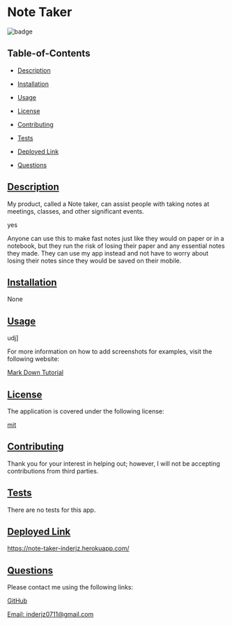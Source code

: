 # Note Taker
  
  
  ![badge](https://img.shields.io/badge/license-mit-blue)
    

  ## Table-of-Contents

  * [Description](#description)
  * [Installation](#installation)
  * [Usage](#usage)
  
  * [License](#license)
    
  * [Contributing](#contributing)
  * [Tests](#tests)
  * [Deployed Link](#deployedlink)
  * [Questions](#questions)
  
  ## [Description](#table-of-contents)

  My product, called a Note taker, can assist people with taking notes at meetings, classes, and other significant events.

  yes

  Anyone can use this to make fast notes just like they would on paper or in a notebook, but they run the risk of losing their paper and any essential notes they made. They can use my app instead and not have to worry about losing their notes since they would be saved on their mobile.

  ## [Installation](#table-of-contents)

  None

  ## [Usage](#table-of-contents)

  udj]
  
  For more information on how to add screenshots for examples, visit the following website:
  
  [Mark Down Tutorial](https://agea.github.io/tutorial.md/)
  
  
  ## [License](#table-of-contents)

  The application is covered under the following license:

  
  [mit](https://choosealicense.com/licenses/mit)
    
    

  ## [Contributing](#table-of-contents)
  
  
  Thank you for your interest in helping out; however, I will not be accepting contributions from third parties.
    

  ## [Tests](#table-of-contents)

  There are no tests for this app.
  
  ## [Deployed Link](#table-of-contents)

  https://note-taker-inderjz.herokuapp.com/

  ## [Questions](#table-of-contents)

  Please contact me using the following links:

  [GitHub](https://github.com/inderjz)

  [Email: inderjz0711@gmail.com](mailto:inderjz0711@gmail.com)
